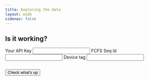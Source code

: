 ```yaml
---
title: Exploring the data
layout: wide
sidenav: false
---
```


<iframe name="dummyframe" id="dummyframe" style="display: none;"></iframe>
<form id="das-form" style="margin-bottom: 2em;" target="dummyframe">
    <div class="grid-container">
        <div class="grid-row">
            <h2>Is it working?</h2>
        </div>
    </div>
    <div class="grid-container">
        <div class="grid-row">
            <div class="grid-col-12">
                <label class="usa-label" for="device-tag-text">Your API Key</label>
                <input class="usa-input" id="api-key-text" name="api-key-text" type="text">
                <label class="usa-label" for="device-tag-text">FCFS Seq Id</label>
                <input class="usa-input" id="fcfs-text" name="fcfs-text" type="text">
                <label class="usa-label" for="device-tag-text">Device tag</label>
                <input class="usa-input" id="device-tag-text" name="device-tag-text" type="text">
            </div>
        </div>
        <div class="grid-row" style="margin-top: 2em;">
            <div class="grid-col-3">
                <button type="submit" class="usa-button">Check what's up</button>    
            </div>
        </div>
        <div class="grid-row" style="margin-top: 2em;">
            <div class="usa-alert usa-alert--error" role="alert" id="errormsg" style="display:none">
                <div class="usa-alert__body">
                    <h4 class="usa-alert__heading">OH NOES!</h4>
                    <p class="usa-alert__text">Either you entered something incorrectly, or something is broken elsewhere.</p>
                    <p class="usa-alert__text">It is beyond the abilities of this simple webpage to tell which is true.</p>
                    <p class="usa-alert__text">Try again; if problems persist, reach out to the team for support.</p>
                </div>
            </div>
        </div>
    </div>
</form>

<div class="grid-container" id="toggleme" style="display:none">
    <div class="grid-row">
        <div class="grid-col-9">
            <p>The device <span id="device_tag"></span> last started up on <span id="last_reboot_date"></span> at <span id="last_reboot_time"></span>.</p>
            <p>The last wifi observation was <span id="last_wifi_obs"></span>.</p>
            <p>How many devices have been seen recently?</p>
        </div>
    </div>
</div>

<div class="grid-container" >
    <div class="grid-row">
        <div class="grid-col-9">
            <div class="ct-chart ct-chart-1" style="padding-bottom: 2em;" ></div>
        </div>
    </div>
</div>

<script>
    var DateTime = luxon.DateTime;
    var Info = luxon.Info;

    const form = document.getElementById("das-form");

    const SEARCH_LIMIT = 1000;

    function gqlUrl (key) {
        return `https://api.data.gov/TEST/10x-imls/v1/graphql/?api_key=${key}`;
    }

    function gqlOptions(query) {
        const options = {
            method: "POST",
            headers: {
                "Content-Type": "application/json",
            },
            body: JSON.stringify({
                query: query
            })
        };
        return options;
    }

    function setResultText(arr) {
        // Data is sorted by the query, so first event is newest
        if (arr != null) {
            console.log("startup events", arr);
            var lastSeen = arr[0];
            var tagElem = document.getElementById("device_tag");
            var dateElem = document.getElementById("last_reboot_date");
            var timeElem = document.getElementById("last_reboot_time");
                    
            var localtime = lastSeen["localtime"];
            var dt = DateTime.fromISO(localtime);

            tagElem.innerHTML = "<b>" + lastSeen["device_tag"] + "</b>";
            dateElem.innerHTML = "<b>" + dt.weekdayLong + ", " + Info.months()[dt.month - 1] +  " " + dt.day + "</b>";
            timeElem.innerHTML = "<b>" + dt.hour + ":" + pad(dt.minute) + "</b>";
        }
    }

    function setLastWifiObsText(arr) {
        if (arr != null) {
            var lastSeen = arr[0];
            var tagElem = document.getElementById("last_wifi_obs");
            var localtime = lastSeen["localtime"];
            var dt = DateTime.fromISO(localtime);
            tagElem.innerHTML = ("<b>" + dt.weekdayLong + ", " + Info.months()[dt.month - 1] +  " " + dt.day + 
                                 " at " + dt.hour + ":" + pad(dt.minute) + "</b>"
                                 );
        }
    }

    function drawResultChart(arr) {
        event_ids = arr.map(o => o.event_id);
        
        // The array is in reverse order. This means the most
        // recent events are first.

        current_eid = -1;
        count = 0;
        counts = [];

        // Walk the list of event IDs.
        // Count the number of objects with each event ID.
        // Keep the list of counts. Each event is essentially
        // one minute.
        for (var ndx = 0; ndx < event_ids.length; ndx++) {
            if (ndx == 0) {
                current_eid = event_ids[ndx];
                count = 1;
            } else if (event_ids[ndx] != current_eid) {
                counts.push(count);
                current_eid = event_ids[ndx];
                count = 1;
            } else {
                count += 1;
            }
        }

        // Create some cute labels.
        labels = []
        for (var ndx = 0; ndx < counts.length - 1; ndx++) {
            if (ndx == 0) {
                labels.push("just now");
            } else if ((ndx % 5) == 0) {
                labels.push(`-${counts.length - (ndx + 1)}`);
            } else {
                labels.push(" ");
            }
        }
        labels.push(`-${counts.length - 1} mins ago`);

        chartData = {
            // A labels array that can contain any sort of values
            labels: labels,
            // Our series array that contains series objects or in this case series data arrays
            series: [ counts ]
        };
        chartOptions = {
            fullWidth: true,
            height: "300px",
            chartPadding: {
                right: 40
            },
            axisX: {
                offset: 70 
            },
        };
        
        new Chartist.Bar('.ct-chart-1', chartData, chartOptions)
    }

    function eventsResult(data) {
        // What comes back, if successful, looks like:
        // {data : { items : { events_v1 : [ obj ... ]}}}
        // where objects are keyed with the fields requested in the GraphQL query.
        var arr = data.data.items.events_v1
        setResultText(arr);
    }

    function wifiResult(data) {
        console.log(data);
        var arr = data.data.items.wifi_v1
        console.log("first event", arr[0]);
        console.log("last event", arr[arr.length - 1]);

        setLastWifiObsText(arr);
        drawResultChart(arr);
    }

    function pad(min) {
        if (min < 10) {
            return `0${min}`;
        } else {
            return `${min}`;
        }
    }

    var ERROR = 0;
    function eventFailHandler(e) {
        ERROR=1;
        console.log("eventHandler", e);
    }

    function wifiFailHandler(e) {
        ERROR=1;
        console.log("wifiHandler", e);
    }

    async function handleSubmit(event) {
        event.preventDefault();
        // RESET ERROR FLAG
        ERROR=0;
        var errelem = document.getElementById("errormsg");
        errelem.style.display = "none";

        const key = 1;
        const device_tag = document.getElementById("device-tag-text").value;
        const fcfs_seq_id = document.getElementById("fcfs-text").value;
        const api_key = document.getElementById("api-key-text").value;

        var eventQuery = `
        {
            items {
                events_v1(filter: { fcfs_seq_id: {_eq: "${fcfs_seq_id}"}, 
                                    device_tag: {_eq: "${device_tag}"}, 
                                    tag:{_eq:"startup"}},
                            sort: ["-id"]) {
                    id
                    servertime
                    localtime
                    session_id
                    device_tag
                    tag
                }
            }
        }`;

        var wifiQuery = `
        {
            items {
                wifi_v1(limit: ${SEARCH_LIMIT}, 
                        filter: { fcfs_seq_id: {_eq:"${fcfs_seq_id}"}, 
                                  device_tag: {_eq: "${device_tag}"}
                                },
                        sort: ["-id"] 
                        ) {
                    id
                    device_tag
                    session_id
                    event_id
                    manufacturer_index
                    patron_index
                    servertime
                    localtime
                }
            }
        }`;

        // Do the events query
        await fetch(gqlUrl(api_key), gqlOptions(eventQuery))
            .then(res => res.json())
            .then(eventsResult)
            .catch(eventFailHandler);

        // Now the wifi query
        await fetch(gqlUrl(api_key), gqlOptions(wifiQuery))
            .then(res => res.json())
            .then(wifiResult)
            .catch(wifiFailHandler);

        // If we navigated HTTPS without error...
        if (ERROR == 0) {
            // Toggle visibility now, so that the chart draws
            var elem = document.getElementById("toggleme");
            elem.style.display = "block";
            document.querySelector('.ct-chart-1').__chartist__.update()
        } else {
            var errelem = document.getElementById("errormsg");
            errelem.style.display = "block";
        }

    } // end wifiQuery

    form.addEventListener("submit", handleSubmit);

</script>